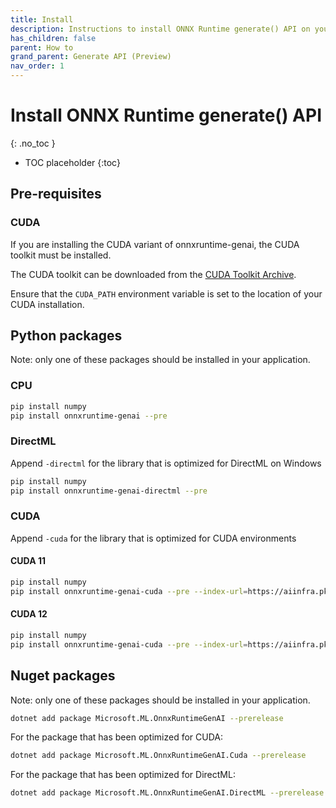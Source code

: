 ```yaml
---
title: Install
description: Instructions to install ONNX Runtime generate() API on your target platform in your environment
has_children: false
parent: How to
grand_parent: Generate API (Preview)
nav_order: 1
---
```


# Install ONNX Runtime generate() API
{: .no_toc }

* TOC placeholder
{:toc}

## Pre-requisites

### CUDA

If you are installing the CUDA variant of onnxruntime-genai, the CUDA toolkit must be installed.

The CUDA toolkit can be downloaded from the [CUDA Toolkit Archive](https://developer.nvidia.com/cuda-toolkit-archive).

Ensure that the `CUDA_PATH` environment variable is set to the location of your CUDA installation.

## Python packages

Note: only one of these packages should be installed in your application.

### CPU

```bash
pip install numpy
pip install onnxruntime-genai --pre
```

### DirectML

Append `-directml` for the library that is optimized for DirectML on Windows

```bash
pip install numpy
pip install onnxruntime-genai-directml --pre
```

### CUDA

Append `-cuda` for the library that is optimized for CUDA environments

#### CUDA 11

```bash
pip install numpy
pip install onnxruntime-genai-cuda --pre --index-url=https://aiinfra.pkgs.visualstudio.com/PublicPackages/_packaging/onnxruntime-genai/pypi/simple/
```

#### CUDA 12

```bash
pip install numpy
pip install onnxruntime-genai-cuda --pre --index-url=https://aiinfra.pkgs.visualstudio.com/PublicPackages/_packaging/onnxruntime-cuda-12/pypi/simple/
```

## Nuget packages

Note: only one of these packages should be installed in your application.

```bash
dotnet add package Microsoft.ML.OnnxRuntimeGenAI --prerelease
```

For the package that has been optimized for CUDA:

```bash
dotnet add package Microsoft.ML.OnnxRuntimeGenAI.Cuda --prerelease
```

For the package that has been optimized for DirectML:

```bash
dotnet add package Microsoft.ML.OnnxRuntimeGenAI.DirectML --prerelease
```





   

